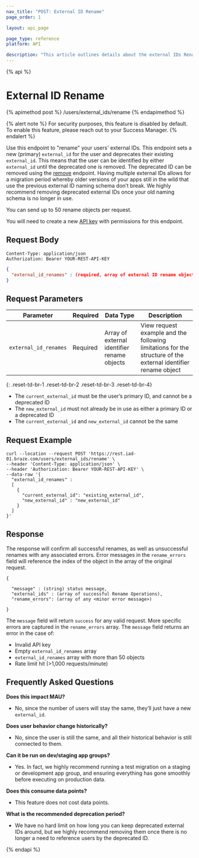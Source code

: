 ```yaml
---
nav_title: "POST: External ID Rename"
page_order: 1

layout: api_page

page_type: reference
platform: API

description: "This article outlines details about the external IDs Rename endpoint."
---
```

{% api %}
# External ID Rename
{% apimethod post %}
/users/external_ids/rename
{% endapimethod %}

{% alert note %}
For security purposes, this feature is disabled by default. To enable this feature, please reach out to your Success Manager.
{% endalert %}

Use this endpoint to "rename" your users' external IDs. This endpoint sets a new (primary) `external_id` for the user and deprecates their existing `external_id`. This means that the user can be identified by either `external_id` until the deprecated one is removed. The deprecated ID can be removed using the [remove]({{site.baseurl}}/api/endpoints/user_data/external_id_migration/post_external_ids_remove) endpoint. Having multiple external IDs allows for a migration period whereby older versions of your apps still in the wild that use the previous external ID naming schema don’t break. We highly recommend removing deprecated external IDs once your old naming schema is no longer in use.

You can send up to 50 rename objects per request.

You will need to create a new [API key]({{site.baseurl}}/api/api_key/) with permissions for this endpoint.

## Request Body

```
Content-Type: application/json
Authorization: Bearer YOUR-REST-API-KEY
```

```json
{
  "external_id_renames" : (required, array of external ID rename objects)
}
```

## Request Parameters

| Parameter | Required | Data Type | Description |
| --------- | ---------| --------- | ----------- |
| `external_id_renames` | Required | Array of external identifier rename objects | View request example and the following limitations for the structure of the external identifier rename object |
{: .reset-td-br-1 .reset-td-br-2 .reset-td-br-3  .reset-td-br-4}

- The `current_external_id` must be the user’s primary ID, and cannot be a deprecated ID
- The `new_external_id` must not already be in use as either a primary ID or a deprecated ID
- The `current_external_id` and `new_external_id` cannot be the same

## Request Example
```
curl --location --request POST 'https://rest.iad-01.braze.com/users/external_ids/rename' \
--header 'Content-Type: application/json' \
--header 'Authorization: Bearer YOUR-REST-API-KEY' \
--data-raw '{
  "external_id_renames" : 
  [
    {
      "current_external_id": "existing_external_id",
      "new_external_id" : "new_external_id"
    }
  ]
}'
```

## Response 
The response will confirm all successful renames, as well as unsuccessful renames with any associated errors. Error messages in the `rename_errors` field will reference the index of the object in the array of the original request.

```
{

  "message" : (string) status message,
  "external_ids" : (array of successful Rename Operations),
  "rename_errors": (array of any <minor error message>)

}
```

The `message` field will return `success` for any valid request. More specific errors are captured in the `rename_errors` array. The `message` field returns an error in the case of:
- Invalid API key
- Empty `external_id_renames` array
- `external_id_renames` array with more than 50 objects
- Rate limit hit (>1,000 requests/minute)

## Frequently Asked Questions

__Does this impact MAU?__
- No, since the number of users will stay the same, they’ll just have a new `external_id`.

__Does user behavior change historically?__
- No, since the user is still the same, and all their historical behavior is still connected to them.

__Can it be run on dev/staging app groups?__
- Yes. In fact, we highly recommend running a test migration on a staging or development app group, and ensuring everything has gone smoothly before executing on production data.

__Does this consume data points?__
- This feature does not cost data points.

__What is the recommended deprecation period?__
- We have no hard limit on how long you can keep deprecated external IDs around, but we highly recommend removing them once there is no longer a need to reference users by the deprecated ID.

{% endapi %}
